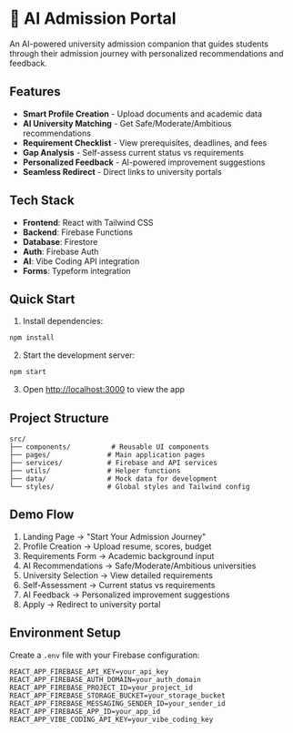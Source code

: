 # 🏫 AI Admission Portal

An AI-powered university admission companion that guides students through their admission journey with personalized recommendations and feedback.

## Features

- **Smart Profile Creation** - Upload documents and academic data
- **AI University Matching** - Get Safe/Moderate/Ambitious recommendations
- **Requirement Checklist** - View prerequisites, deadlines, and fees
- **Gap Analysis** - Self-assess current status vs requirements
- **Personalized Feedback** - AI-powered improvement suggestions
- **Seamless Redirect** - Direct links to university portals

## Tech Stack

- **Frontend**: React with Tailwind CSS
- **Backend**: Firebase Functions
- **Database**: Firestore
- **Auth**: Firebase Auth
- **AI**: Vibe Coding API integration
- **Forms**: Typeform integration

## Quick Start

1. Install dependencies:
```bash
npm install
```

2. Start the development server:
```bash
npm start
```

3. Open [http://localhost:3000](http://localhost:3000) to view the app

## Project Structure

```
src/
├── components/          # Reusable UI components
├── pages/              # Main application pages
├── services/           # Firebase and API services
├── utils/              # Helper functions
├── data/               # Mock data for development
└── styles/             # Global styles and Tailwind config
```

## Demo Flow

1. Landing Page → "Start Your Admission Journey"
2. Profile Creation → Upload resume, scores, budget
3. Requirements Form → Academic background input
4. AI Recommendations → Safe/Moderate/Ambitious universities
5. University Selection → View detailed requirements
6. Self-Assessment → Current status vs requirements
7. AI Feedback → Personalized improvement suggestions
8. Apply → Redirect to university portal

## Environment Setup

Create a `.env` file with your Firebase configuration:

```
REACT_APP_FIREBASE_API_KEY=your_api_key
REACT_APP_FIREBASE_AUTH_DOMAIN=your_auth_domain
REACT_APP_FIREBASE_PROJECT_ID=your_project_id
REACT_APP_FIREBASE_STORAGE_BUCKET=your_storage_bucket
REACT_APP_FIREBASE_MESSAGING_SENDER_ID=your_sender_id
REACT_APP_FIREBASE_APP_ID=your_app_id
REACT_APP_VIBE_CODING_API_KEY=your_vibe_coding_key
```
